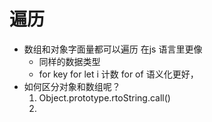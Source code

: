 # 遍历

- 数组和对象字面量都可以遍历
    在js 语言里更像
    - 同样的数据类型
    - for key
        for let i  计数
        for of  语义化更好，
- 如何区分对象和数组呢？
    1. Object.prototype.rtoString.call()
    2. 